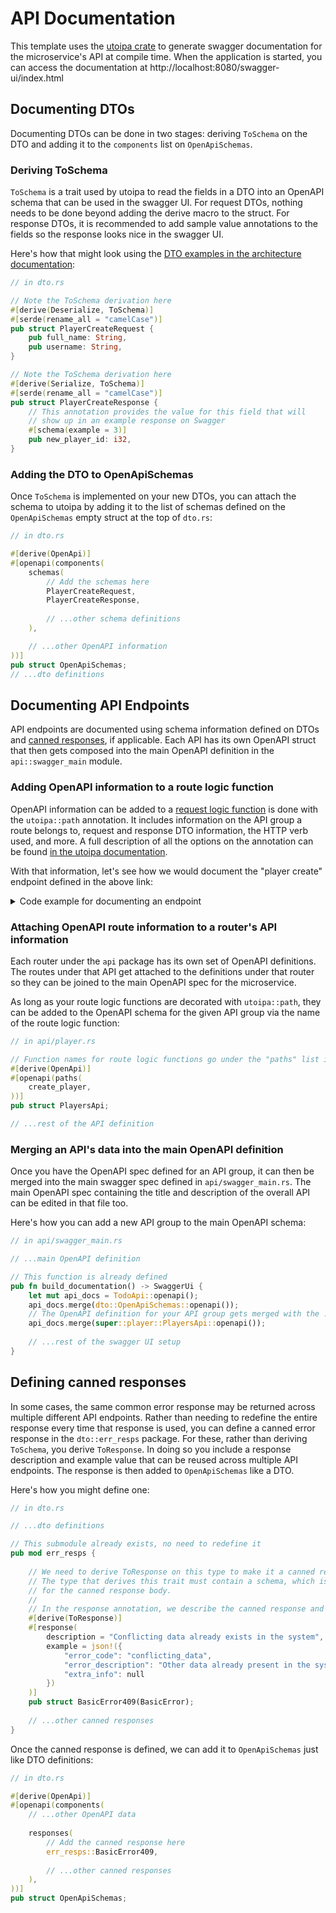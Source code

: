 # API Documentation

This template uses the [utoipa crate](https://crates.io/crates/utoipa) to generate swagger documentation for the 
microservice's API at compile time. When the application is started, you can access the documentation 
at http://localhost:8080/swagger-ui/index.html

## Documenting DTOs

Documenting DTOs can be done in two stages: deriving `ToSchema` on the DTO and adding it to the `components` list on `OpenApiSchemas`.

### Deriving ToSchema

`ToSchema` is a trait used by utoipa to read the fields in a DTO into an OpenAPI schema that can be used in the swagger UI.
For request DTOs, nothing needs to be done beyond adding the derive macro to the struct. For response DTOs, it is recommended
to add sample value annotations to the fields so the response looks nice in the swagger UI.

Here's how that might look using the [DTO examples in the architecture documentation](./architecture_layers.md#dtos-and-validation):

```rust
// in dto.rs

// Note the ToSchema derivation here
#[derive(Deserialize, ToSchema)]
#[serde(rename_all = "camelCase")]
pub struct PlayerCreateRequest {
    pub full_name: String,
    pub username: String,
}

// Note the ToSchema derivation here
#[derive(Serialize, ToSchema)]
#[serde(rename_all = "camelCase")]
pub struct PlayerCreateResponse {
    // This annotation provides the value for this field that will
    // show up in an example response on Swagger
    #[schema(example = 3)]
    pub new_player_id: i32,
}
```

### Adding the DTO to OpenApiSchemas

Once `ToSchema` is implemented on your new DTOs, you can attach the schema to utoipa by adding it to the list of schemas
defined on the `OpenApiSchemas` empty struct at the top of `dto.rs`:

```rust
// in dto.rs

#[derive(OpenApi)]
#[openapi(components(
    schemas(
        // Add the schemas here
        PlayerCreateRequest,
        PlayerCreateResponse,
    
        // ...other schema definitions
    ),

    // ...other OpenAPI information
))]
pub struct OpenApiSchemas;
// ...dto definitions
```


## Documenting API Endpoints

API endpoints are documented using schema information defined on DTOs and [canned responses](#defining-canned-responses), 
if applicable. Each API has its own OpenAPI struct that then gets composed into the main OpenAPI definition in the
`api::swagger_main` module.

### Adding OpenAPI information to a route logic function

OpenAPI information can be added to a [request logic function](./architecture_layers.md#request-logic-function) is done
with the `utoipa::path` annotation. It includes information on the API group a route belongs to, request and response
DTO information, the HTTP verb used, and more. A full description of all the options on the annotation can be found
[in the utoipa documentation](https://docs.rs/utoipa/4.2.0/utoipa/attr.path.html).

With that information, let's see how we would document the "player create" endpoint defined in the above link:

<details>
<summary>Code example for documenting an endpoint</summary>

```rust
// in api/player.rs

// We define a constant at the top of the file so we can group all of this API's endpoints together in Swagger
// and rename the group all at once if need be
pub const PLAYER_API_GROUP: &str = "Players";

// ...router definition

// This path definition states the following:
//   - You can hit the route with a POST to /players
//   - It's part of the PLAYER_API_GROUP
//   - The request body is the PlayerCreateRequest schema defined in dto.rs
//   - The endpoint will respond in the following ways:
//     - With a 201 CREATED, containing the PlayerCreateResponse schema
//     - With a 400 BAD REQUEST, using the 400 validation error canned response
//     - With a 409 CONFLICT, containing a BasicError schema with the error code "username_in_use" if the
//         username is taken
//     - With a 500 INTERNAL SERVER ERROR, using the 500 error canned response
//
// The doc comment on this endpoint will get rendered as the description in the swagger UI
//
/// Create a new player in the game
#[utoipa::path(
    post,
    path = "/players",
    tag = PLAYER_API_GROUP,
    request_body = PlayerCreateRequest,
    responses(
        (status = 201, description = "Player successfully created", body = PlayerCreateResponse),
        (status = 400, response = dto::err_resps::BasicError400Validation),
        (
            status = 409,
            description = "Username is already taken",
            body = BasicError,
            example = json!({
                "error_code": "username_in_use",
                "error_description": "The given username is already taken by another player.",
                "extra_info": null,
            }),
        ),
        (status = 500, response = dto::err_resps::BasicError500),
    ),
)]
async fn create_player(
    // ...parameters
) -> Result<(StatusCode, Json(dto::PlayerCreateResponse)), ErrorResponse> {
    // ...route logic implementation
}
```

</details>


### Attaching OpenAPI route information to a router's API information

Each router under the `api` package has its own set of OpenAPI definitions. The routes under that API get attached
to the definitions under that router so they can be joined to the main OpenAPI spec for the microservice.

As long as your route logic functions are decorated with `utoipa::path`, they can be added to the OpenAPI schema
for the given API group via the name of the route logic function:

```rust
// in api/player.rs

// Function names for route logic functions go under the "paths" list in this annotation
#[derive(OpenApi)]
#[openapi(paths(
    create_player,
))]
pub struct PlayersApi;

// ...rest of the API definition
```

### Merging an API's data into the main OpenAPI definition

Once you have the OpenAPI spec defined for an API group, it can then be merged into the main swagger spec defined
in `api/swagger_main.rs`. The main OpenAPI spec containing the title and description of the overall API can be edited in
that file too.

Here's how you can add a new API group to the main OpenAPI schema:

```rust
// in api/swagger_main.rs

// ...main OpenAPI definition

// This function is already defined
pub fn build_documentation() -> SwaggerUi {
    let mut api_docs = TodoApi::openapi();
    api_docs.merge(dto::OpenApiSchemas::openapi());
    // The OpenAPI definition for your API group gets merged with the .merge() function:
    api_docs.merge(super::player::PlayersApi::openapi());
    
    // ...rest of the swagger UI setup
}
```

## Defining canned responses

In some cases, the same common error response may be returned across multiple different API endpoints. Rather than needing
to redefine the entire response every time that response is used, you can define a canned error response in the `dto::err_resps`
package. For these, rather than deriving `ToSchema`, you derive `ToResponse`. In doing so you include a response description
and example value that can be reused across multiple API endpoints. The response is then added to `OpenApiSchemas` like a DTO.

Here's how you might define one:

```rust
// in dto.rs

// ...dto definitions

// This submodule already exists, no need to redefine it
pub mod err_resps {
    
    // We need to derive ToResponse on this type to make it a canned response
    // The type that derives this trait must contain a schema, which is the schema used
    // for the canned response body.
    //
    // In the response annotation, we describe the canned response and provide an example value
    #[derive(ToResponse)]
    #[response(
        description = "Conflicting data already exists in the system",
        example = json!({
            "error_code": "conflicting_data",
            "error_description": "Other data already present in the system conflicts with the new data.",
            "extra_info": null
        })
    )]
    pub struct BasicError409(BasicError);
    
    // ...other canned responses
}
```

Once the canned response is defined, we can add it to `OpenApiSchemas` just like DTO definitions:

```rust
// in dto.rs

#[derive(OpenApi)]
#[openapi(components(
    // ...other OpenAPI data
    
    responses(
        // Add the canned response here
        err_resps::BasicError409,
    
        // ...other canned responses
    ),
))]
pub struct OpenApiSchemas;
```

